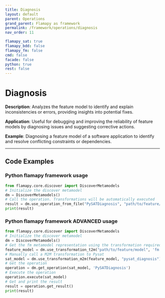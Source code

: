 ```yaml
---
title: Diagnosis
layout: default
parent: Operations
grand_parent: Flamapy as framework
permalink: /framework/operations/diagnosis
nav_order: 11

flamapy_sat: true
flamapy_bdd: false
flamapy_fm: false
cmd: false
facade: false
python: true
rest: false
---
```


# Diagnosis
**Description**: 
Analyzes the feature model to identify and explain inconsistencies or errors, providing insights into potential fixes.

**Application**: 
Useful for debugging and improving the reliability of feature models by diagnosing issues and suggesting corrective actions.

**Example**: 
Diagnosing a feature model of a software application to identify and resolve conflicting constraints or dependencies.

---
## Code Examples

### Python flamapy framework usage
```python
from flamapy.core.discover import DiscoverMetamodels
# Initialize the discover metamodel
dm = DiscoverMetamodels()
# Call the operation. Transformations will be automatically executed
result = dm.use_operation_from_file("PySATDiagnosis", "path/to/feature/model")
print(result)
```
### Python flamapy framework **ADVANCED** usage
```python
from flamapy.core.discover import DiscoverMetamodels
# Initialize the discover metamodel
dm = DiscoverMetamodels()
# Get the fm metamodel representation using the transformation required to get to the fm metamodel
feature_model = dm.use_transformation_t2m("path/to/feature/model", 'fm')
# Manually call a M2M transformation to Pysat
sat_model = dm.use_transformation_m2m(feature_model, "pysat_diagnosis")
# Get the operation
operation = dm.get_operation(sat_model, 'PySATDiagnosis')
# Execute the operation
operation.execute(sat_model)
# Get and print the result
result = operation.get_result()
print(result)
```

